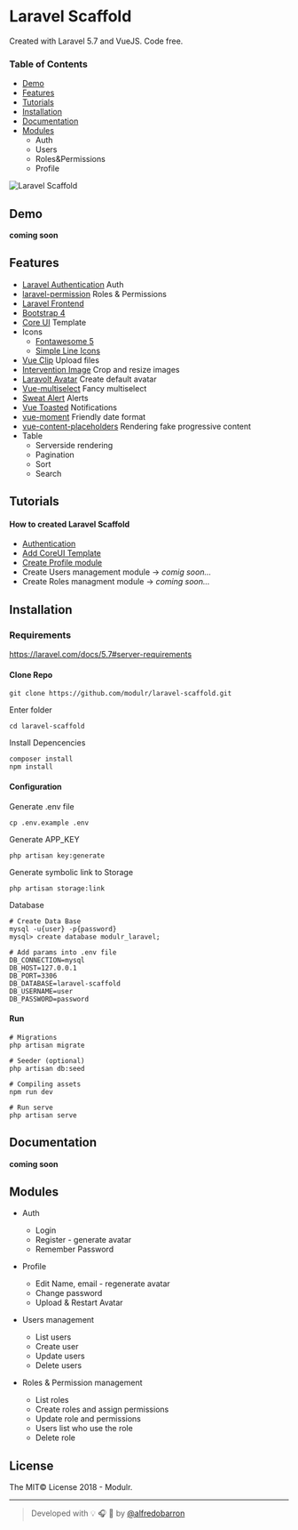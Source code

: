 # Laravel Scaffold
Created with Laravel 5.7 and VueJS. Code free.

### Table of Contents

- [Demo](demo)
- [Features](features)
- [Tutorials](tutorials)
- [Installation](installation)
- [Documentation](documentation)
- [Modules](modules)
  - Auth
  - Users
  - Roles&Permissions 
  - Profile


![Laravel Scaffold](https://github.com/modulr/laravel-scaffold/blob/master/public/img/laravel-scaffold.jpg)


## Demo
**coming soon**

## Features

- [Laravel Authentication](https://laravel.com/docs/5.7/authentication) Auth
- [laravel-permission](https://github.com/spatie/laravel-permission) Roles & Permissions 
- [Laravel Frontend](https://laravel.com/docs/5.7/frontend)
- [Bootstrap 4](https://getbootstrap.com/)
- [Core UI](https://coreui.io/) Template
- Icons
    - [Fontawesome 5](https://fontawesome.com/)
    - [Simple Line Icons](https://github.com/thesabbir/simple-line-icons)
- [Vue Clip](https://vueclip.adonisjs.com/) Upload files
- [Intervention Image](http://image.intervention.io/)  Crop and resize images 
- [Laravolt Avatar](https://github.com/laravolt/avatar) Create default avatar 
- [Vue-multiselect](https://vue-multiselect.js.org/) Fancy multiselect 
- [Sweat Alert](https://sweetalert.js.org/) Alerts 
- [Vue Toasted](https://shakee93.github.io/vue-toasted/) Notifications
- [vue-moment](https://github.com/brockpetrie/vue-moment#readme) Friendly date format 
- [vue-content-placeholders](https://github.com/michalsnik/vue-content-placeholders) Rendering fake progressive content
- Table
    - Serverside rendering
    - Pagination
    - Sort
    - Search
    
    
## Tutorials

#### How to created Laravel Scaffold


- [Authentication](https://link.medium.com/YsYZ4TJ1wR)
- [Add CoreUI Template](https://link.medium.com/mlq1D5N1wR)
- [Create Profile module](https://link.medium.com/e8EbuVR1wR)
- Create Users management module -> _comig soon..._
- Create Roles managment module -> _coming soon..._


## Installation 


### Requirements

https://laravel.com/docs/5.7#server-requirements


#### Clone Repo

```
git clone https://github.com/modulr/laravel-scaffold.git
```

Enter folder
```
cd laravel-scaffold
```

Install Depencencies
```
composer install
npm install
```


#### Configuration

Generate .env file
```
cp .env.example .env
```

Generate APP_KEY
```
php artisan key:generate
```

Generate symbolic link to Storage
```
php artisan storage:link
```

Database

```
# Create Data Base
mysql -u{user} -p{password}
mysql> create database modulr_laravel;
```

```
# Add params into .env file
DB_CONNECTION=mysql
DB_HOST=127.0.0.1
DB_PORT=3306
DB_DATABASE=laravel-scaffold
DB_USERNAME=user
DB_PASSWORD=password
```

#### Run

```
# Migrations
php artisan migrate

# Seeder (optional)
php artisan db:seed

# Compiling assets
npm run dev

# Run serve
php artisan serve
```
## Documentation 
**coming soon**

## Modules

- Auth
  - Login
  - Register - generate avatar
  - Remember Password

- Profile 
  - Edit Name, email - regenerate avatar
  - Change password
  - Upload & Restart Avatar

- Users management
    - List users
    - Create user
    - Update users
    - Delete users
 
- Roles & Permission management
    - List roles
    - Create roles and assign permissions
    - Update role and permissions
    - Users list who use the role
    - Delete role
   

## License

The MIT© License 2018 - Modulr.

---

> Developed with :bulb: :headphones: :beer: by [@alfredobarron](https://github.com/alfredobarron)
